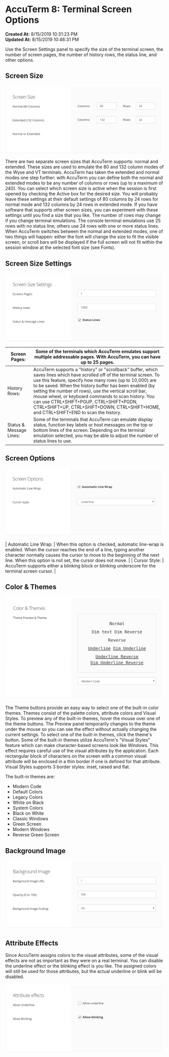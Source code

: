 # AccuTerm 8: Terminal Screen Options

**Created At:** 8/15/2019 10:31:23 PM  
**Updated At:** 8/15/2019 10:46:31 PM  


Use the Screen Settings panel to specify the size of the terminal screen, the number of screen pages, the number of history rows, the status line, and other options.



## Screen Size

![](./1565908334197-1565908334197.png)

There are two separate screen sizes that AccuTerm supports: normal and extended. These sizes are used to emulate the 80 and 132 column modes of the Wyse and VT terminals. AccuTerm has taken the extended and normal modes one step further: with AccuTerm you can define both the normal and extended modes to be any number of columns or rows (up to a maximum of 240). You can select which screen size is active when the session is first opened by checking the Active box for the desired size. You will probably leave these settings at their default settings of 80 columns by 24 rows for normal mode and 132 columns by 24 rows in extended mode. If you have software that supports other screen sizes, you can experiment with these settings until you find a size that you like. The number of rows may change if you change terminal emulations. The console terminal emulations use 25 rows with no status line; others use 24 rows with one or more status lines. When AccuTerm switches between the normal and extended modes, one of two things will happen: either the font will change the size to fit the visible screen, or scroll bars will be displayed if the full screen will not fit within the session window at the selected font size (see Fonts).



## Screen Size Settings

![](./1565908354377-1565908354377.png)


| Screen Pages: | Some of the terminals which AccuTerm emulates support multiple addressable pages. With AccuTerm, you can have up to 25 pages. |
| --- | --- |
| History Rows: | AccuTerm supports a "history" or "scrollback" buffer, which saves lines which have scrolled off of the terminal screen. To use this feature, specify how many rows (up to 10,000) are to be saved. When the history buffer has been enabled (by setting the number of rows), use the vertical scroll bar, mouse wheel, or keyboard commands to scan history. You can use CTRL+SHIFT+PGUP, CTRL+SHIFT+PGDN, CTRL+SHIFT+UP, CTRL+SHIFT+DOWN, CTRL+SHIFT+HOME, and CTRL+SHIFT+END to scan the history. |
| Status & Message Lines: | Some of the terminals that AccuTerm can emulate display status, function key labels or host messages on the top or bottom lines of the screen. Depending on the terminal emulation selected, you may be able to adjust the number of status lines to use. |


## Screen Options

![](./1565908375940-1565908375940.png)


| Automatic Line Wrap: | When this option is checked, automatic line-wrap is enabled. When the cursor reaches the end of a line, typing another character normally causes the cursor to move to the beginning of the next line. When this option is not set, the cursor does not move. |
| Cursor Style: | AccuTerm supports either a blinking block or blinking underscore for the terminal screen cursor. |




## Color & Themes

![](./1565908418391-1565908418391.png)

The Theme buttons provide an easy way to select one of the built-in color themes. Themes consist of the palette colors, attribute colors and Visual Styles. To preview any of the built-in themes, hover the mouse over one of the theme buttons. The Preview panel temporarily changes to the theme under the mouse so you can see the effect without actually changing the current settings. To select one of the built-in themes, click the theme's button. Some of the built-in themes utilize AccuTerm's "Visual Styles" feature which can make character-based screens look like Windows. This effect requires careful use of the visual attributes by the application. Each rectangular block of characters on the screen with a common visual attribute will be enclosed in a thin border if one is defined for that attribute. Visual Styles supports 3 border styles: inset, raised and flat.

The built-in themes are:

- Modern Code
- Default Colors
- Legacy Colors
- White on Black
- System Colors
- Black on White
- Classic Windows
- Green Screen
- Modern Windows
- Reverse Green Screen




## Background Image

![](./1565908438598-1565908438598.png)



## Attribute Effects

Since AccuTerm assigns colors to the visual attributes, some of the visual effects are not as important as they were on a real terminal. You can disable the underline effect or the blinking effect is you like. The assigned colors will still be used for those attributes, but the actual underline or blink will be disabled.

![](./1565908467771-1565908467771.png)
